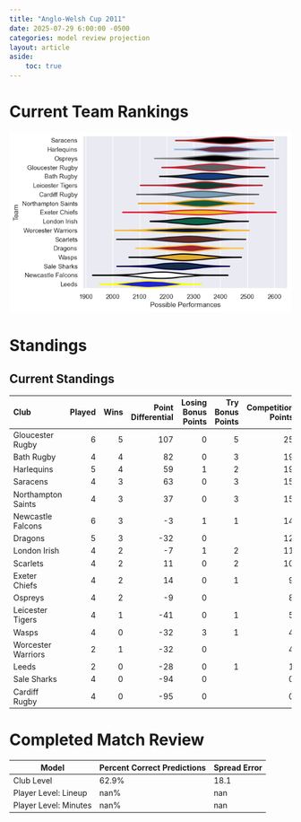 ```yaml
---  
title: "Anglo-Welsh Cup 2011"  
date: 2025-07-29 6:00:00 -0500  
categories: model review projection  
layout: article  
aside:  
    toc: true  
---
```

# Current Team Rankings


![Club Rankings](plots/rankings_Anglo-Welsh_Cup_2011.png)
# Standings

## Current Standings


| Club               |   Played |   Wins |   Point Differential |   Losing Bonus Points |   Try Bonus Points |   Competition Points |
|:-------------------|---------:|-------:|---------------------:|----------------------:|-------------------:|---------------------:|
| Gloucester Rugby   |        6 |      5 |                  107 |                     0 |                  5 |                   25 |
| Bath Rugby         |        4 |      4 |                   82 |                     0 |                  3 |                   19 |
| Harlequins         |        5 |      4 |                   59 |                     1 |                  2 |                   19 |
| Saracens           |        4 |      3 |                   63 |                     0 |                  3 |                   15 |
| Northampton Saints |        4 |      3 |                   37 |                     0 |                  3 |                   15 |
| Newcastle Falcons  |        6 |      3 |                   -3 |                     1 |                  1 |                   14 |
| Dragons            |        5 |      3 |                  -32 |                     0 |                    |                   12 |
| London Irish       |        4 |      2 |                   -7 |                     1 |                  2 |                   11 |
| Scarlets           |        4 |      2 |                   11 |                     0 |                  2 |                   10 |
| Exeter Chiefs      |        4 |      2 |                   14 |                     0 |                  1 |                    9 |
| Ospreys            |        4 |      2 |                   -9 |                     0 |                    |                    8 |
| Leicester Tigers   |        4 |      1 |                  -41 |                     0 |                  1 |                    5 |
| Wasps              |        4 |      0 |                  -32 |                     3 |                  1 |                    4 |
| Worcester Warriors |        2 |      1 |                  -32 |                     0 |                    |                    4 |
| Leeds              |        2 |      0 |                  -28 |                     0 |                  1 |                    1 |
| Sale Sharks        |        4 |      0 |                  -94 |                     0 |                    |                    0 |
| Cardiff Rugby      |        4 |      0 |                  -95 |                     0 |                    |                    0 |



# Completed Match Review


| Model | Percent Correct Predictions | Spread Error |
| ------ | ------ | ------ |
| Club Level | 62.9% | 18.1 |
| Player Level: Lineup | nan% | nan |
| Player Level: Minutes | nan% | nan |

